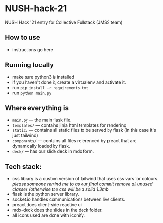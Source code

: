 # NUSH-hack-21
NUSH Hack '21 entry for Collective Fullstack (JMSS team)


## How to use
* instructions go here

## Running locally
* make sure python3 is installed
* if you haven't done it, create a virtualenv and activate it.
* run `pip install -r requirements.txt`
* run `python main.py`

## Where everything is
* `main.py` — the main flask file. 
* `templates/` — contains jinja html templates for rendering
* `static/` — contains all static files to be served by flask (in this case it's just tailwind)
* `components/` — contains all files referenced by preact that are dynamically loaded by flask.
* `deck/` — has our slide deck in mdx form.


## Tech stack:
* css library is a custom version of tailwind that uses css vars for colours. *please someone remind me to as our final commit remove all unused classes (otherwise the css will be a solid 1.3mb)*
* flask is the python server library.
* socket.io handles communications between live clients.
* preact does client-side reactive ui.
* mdx-deck does the slides in the deck folder.
* all icons used are done with iconify.